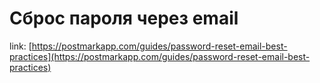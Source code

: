 # Сброс пароля через email

link: [https://postmarkapp.com/guides/password-reset-email-best-practices](https://postmarkapp.com/guides/password-reset-email-best-practices)
